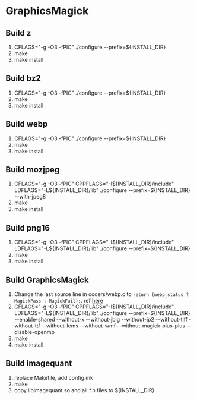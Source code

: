 GraphicsMagick
==============

Build z
-------

1. CFLAGS="-g -O3 -fPIC" ./configure --prefix=${INSTALL_DIR}
1. make
1. make install

Build bz2
---------

1. CFLAGS="-g -O3 -fPIC" ./configure --prefix=${INSTALL_DIR}
1. make
1. make install

Build webp
----------

1. CFLAGS="-g -O3 -fPIC" ./configure --prefix=${INSTALL_DIR}
1. make
1. make install

Build mozjpeg
-------------

1. CFLAGS="-g -O3 -fPIC" CPPFLAGS="-I${INSTALL_DIR}/include" LDFLAGS="-L${INSTALL_DIR}/lib" ./configure --prefix=${INSTALL_DIR} --with-jpeg8
1. make
1. make install

Build png16
-----------

1. CFLAGS="-g -O3 -fPIC" CPPFLAGS="-I${INSTALL_DIR}/include" LDFLAGS="-L${INSTALL_DIR}/lib" ./configure --prefix=${INSTALL_DIR}
1. make
1. make install

Build GraphicsMagick
--------------------

1. Change the last source line in coders/webp.c to `return (webp_status ? MagickPass : MagickFail);`. ref [here](http://ehc.ac/p/graphicsmagick/discussion/250738/thread/a957cdca/)
1. CFLAGS="-g -O3 -fPIC" CPPFLAGS="-I${INSTALL_DIR}/include" LDFLAGS="-L${INSTALL_DIR}/lib" ./configure --prefix=${INSTALL_DIR} --enable-shared --without-x --without-jbig --without-jp2 --without-tiff -without-ttf --without-lcms --without-wmf --without-magick-plus-plus --disable-openmp
1. make
1. make install

Build imagequant
----------------

1. replace Makefile, add config.mk
2. make
3. copy libimagequant.so and all *.h files to ${INSTALL_DIR}
